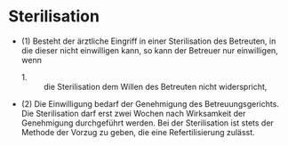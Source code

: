 # Sterilisation

- (1) Besteht der ärztliche Eingriff in einer Sterilisation des Betreuten, in die dieser nicht einwilligen kann, so kann der Betreuer nur einwilligen, wenn <dl style="font-weight:normal;font-style:normal;text-decoration:none;"><dt>1.</dt><dd style="font-weight:normal;font-style:normal;text-decoration:none;"><div>die Sterilisation dem Willen des Betreuten nicht widerspricht,

- (2) Die Einwilligung bedarf der Genehmigung des Betreuungsgerichts. Die Sterilisation darf erst zwei Wochen nach Wirksamkeit der Genehmigung durchgeführt werden. Bei der Sterilisation ist stets der Methode der Vorzug zu geben, die eine Refertilisierung zulässt.

